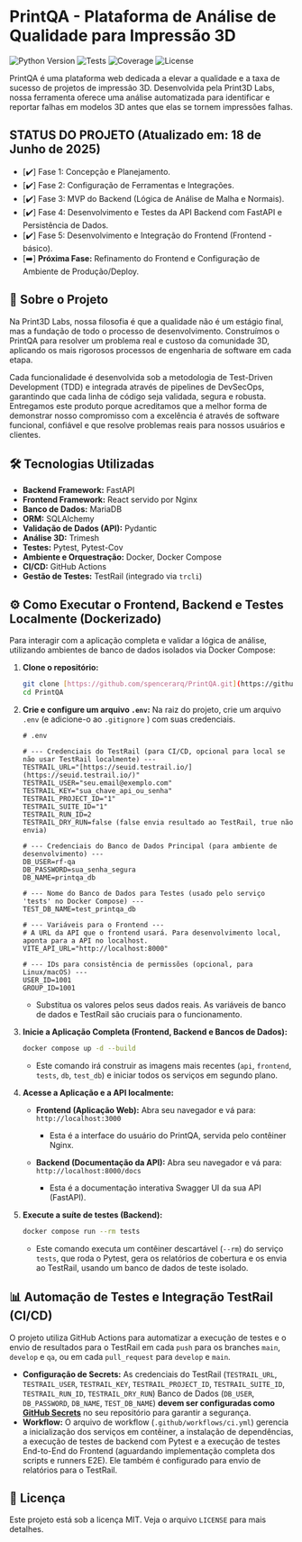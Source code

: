 # PrintQA - Plataforma de Análise de Qualidade para Impressão 3D

![Python Version](https://img.shields.io/badge/Python-3.12+-blue.svg)
![Tests](https://img.shields.io/badge/Testes-Passing-brightgreen)
![Coverage](https://img.shields.io/badge/Cobertura-100%25-brightgreen)
![License](https://img.shields.io/badge/Licença-MIT-blue)

PrintQA é uma plataforma web dedicada a elevar a qualidade e a taxa de sucesso de projetos de impressão 3D. Desenvolvida pela Print3D Labs, nossa ferramenta oferece uma análise automatizada para identificar e reportar falhas em modelos 3D antes que elas se tornem impressões falhas.

## STATUS DO PROJETO (Atualizado em: 18 de Junho de 2025)

* [✔️] Fase 1: Concepção e Planejamento.
* [✔️] Fase 2: Configuração de Ferramentas e Integrações.
* [✔️] Fase 3: MVP do Backend (Lógica de Análise de Malha e Normais).
* [✔️] Fase 4: Desenvolvimento e Testes da API Backend com FastAPI e Persistência de Dados.
* [✔️] Fase 5: Desenvolvimento e Integração do Frontend (Frontend - básico).
* [➡️] **Próxima Fase:** Refinamento do Frontend e Configuração de Ambiente de Produção/Deploy.

## 🚀 Sobre o Projeto

Na Print3D Labs, nossa filosofia é que a qualidade não é um estágio final, mas a fundação de todo o processo de desenvolvimento. Construímos o PrintQA para resolver um problema real e custoso da comunidade 3D, aplicando os mais rigorosos processos de engenharia de software em cada etapa.

Cada funcionalidade é desenvolvida sob a metodologia de Test-Driven Development (TDD) e integrada através de pipelines de DevSecOps, garantindo que cada linha de código seja validada, segura e robusta. Entregamos este produto porque acreditamos que a melhor forma de demonstrar nosso compromisso com a excelência é através de software funcional, confiável e que resolve problemas reais para nossos usuários e clientes.

## 🛠️ Tecnologias Utilizadas

* **Backend Framework:** FastAPI
* **Frontend Framework:** React servido por Nginx
* **Banco de Dados:** MariaDB
* **ORM:** SQLAlchemy
* **Validação de Dados (API):** Pydantic
* **Análise 3D:** Trimesh
* **Testes:** Pytest, Pytest-Cov
* **Ambiente e Orquestração:** Docker, Docker Compose
* **CI/CD:** GitHub Actions
* **Gestão de Testes:** TestRail (integrado via `trcli`)

## ⚙️ Como Executar o Frontend, Backend e Testes Localmente (Dockerizado)

Para interagir com a aplicação completa e validar a lógica de análise, utilizando ambientes de banco de dados isolados via Docker Compose:

1. **Clone o repositório:**

    ```bash
    git clone [https://github.com/spencerarq/PrintQA.git](https://github.com/spencerarq/PrintQA.git)
    cd PrintQA
    ```

2. **Crie e configure um arquivo `.env`:**
    Na raiz do projeto, crie um arquivo `.env` (e adicione-o ao `.gitignore` ) com suas credenciais.

    ```env
    # .env

    # --- Credenciais do TestRail (para CI/CD, opcional para local se não usar TestRail localmente) ---
    TESTRAIL_URL="[https://seuid.testrail.io/](https://seuid.testrail.io/)"
    TESTRAIL_USER="seu.email@exemplo.com"
    TESTRAIL_KEY="sua_chave_api_ou_senha"
    TESTRAIL_PROJECT_ID="1"
    TESTRAIL_SUITE_ID="1"
    TESTRAIL_RUN_ID=2
    TESTRAIL_DRY_RUN=false (false envia resultado ao TestRail, true não envia)

    # --- Credenciais do Banco de Dados Principal (para ambiente de desenvolvimento) ---
    DB_USER=rf-qa
    DB_PASSWORD=sua_senha_segura
    DB_NAME=printqa_db

    # --- Nome do Banco de Dados para Testes (usado pelo serviço 'tests' no Docker Compose) ---
    TEST_DB_NAME=test_printqa_db

    # --- Variáveis para o Frontend ---
    # A URL da API que o frontend usará. Para desenvolvimento local, aponta para a API no localhost.
    VITE_API_URL="http://localhost:8000"

    # --- IDs para consistência de permissões (opcional, para Linux/macOS) ---
    USER_ID=1001
    GROUP_ID=1001
    ```

    * Substitua os valores pelos seus dados reais. As variáveis de banco de dados e TestRail são cruciais para o funcionamento.

3. **Inicie a Aplicação Completa (Frontend, Backend e Bancos de Dados):**

    ```bash
    docker compose up -d --build
    ```

    * Este comando irá construir as imagens mais recentes (`api`, `frontend`, `tests`, `db`, `test_db`) e iniciar todos os serviços em segundo plano.

4. **Acesse a Aplicação e a API localmente:**

    * **Frontend (Aplicação Web):** Abra seu navegador e vá para: `http://localhost:3000`
        * Esta é a interface do usuário do PrintQA, servida pelo contêiner Nginx.

    * **Backend (Documentação da API):** Abra seu navegador e vá para: `http://localhost:8000/docs`
        * Esta é a documentação interativa Swagger UI da sua API (FastAPI).

5. **Execute a suíte de testes (Backend):**

    ```bash
    docker compose run --rm tests
    ```

    * Este comando executa um contêiner descartável (`--rm`) do serviço `tests`, que roda o Pytest, gera os relatórios de cobertura e os envia ao TestRail, usando um banco de dados de teste isolado.

## 📊 Automação de Testes e Integração TestRail (CI/CD)

O projeto utiliza GitHub Actions para automatizar a execução de testes e o envio de resultados para o TestRail em cada `push` para os branches `main`, `develop` e `qa`, ou em cada `pull_request` para `develop` e `main`.

* **Configuração de Secrets:**
    As credenciais do TestRail
    (`TESTRAIL_URL`, `TESTRAIL_USER`, `TESTRAIL_KEY`, `TESTRAIL_PROJECT_ID`, `TESTRAIL_SUITE_ID`, `TESTRAIL_RUN_ID`, `TESTRAIL_DRY_RUN`)
    Banco de Dados
    (`DB_USER`, `DB_PASSWORD`, `DB_NAME`, `TEST_DB_NAME`)
    **devem ser configuradas como [GitHub Secrets](https://docs.github.com/en/actions/security-guides/encrypted-secrets)** no seu repositório para garantir a segurança.
* **Workflow:** O arquivo de workflow (`.github/workflows/ci.yml`) gerencia a inicialização dos serviços em contêiner, a instalação de dependências, a execução de testes de backend com Pytest e a execução de testes End-to-End do Frontend (aguardando implementação completa dos scripts e runners E2E). Ele também é configurado para envio de relatórios para o TestRail.

## 📄 Licença

Este projeto está sob a licença MIT. Veja o arquivo `LICENSE` para mais detalhes.
